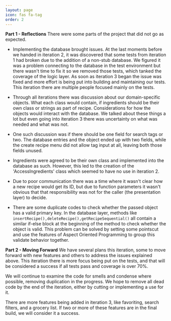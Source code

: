 ```yaml
---
layout: page
icon: fas fa-tag
order: 2
---
```


<!-- # Recimeal Retrospective -->

**Part 1 - Reflections**  There were some parts of the project that did not go as expected.
- Implementing the database brought issues. At the last moments before we handed in iteration 2, it was discovered that some tests from iteration 1 had broken due to the addition of a non-stub database. We figured it was a problem connecting to the database in the test environment but there wasn't time to fix it so we removed those tests, which tanked the coverage of the logic layer. As soon as iteration 3 began the issue was fixed and more effort is being put into building and maintaining our tests. This iteration there are multiple people focused mainly on the tests.
- Through all iterations there was discussion about our domain-specific objects. What each class would contain, if ingredients should be their own class or strings as part of recipe. Considerations for how the objects would interact with the database. We talked about these things a lot but even going into iteration 3 there was uncertainty on what was needed and what was not.
- One such discussion was if there should be one field for search tags or two. The database entries and the object ended up with two fields, while the create recipe menu did not allow tag input at all, leaving both those fields unused.
- Ingredients were agreed to be their own class and implemented into the database as such. However, this led to the creation of the 'AccessIngredients' class which seemed to have no use in iteration 2. 
-   Due to poor communication there was a time where it wasn't clear how a new recipe would get its ID, but due to function parameters it wasn't obvious that that responsibility was not for the caller (the presentation layer) to decide.

-   There are some duplicate codes to check whether the passed object has a valid primary key. In the database layer, methods like  `insertRecipe(),deleteRecipe(),getRecipeSequential()`  all contain a similar if-else block at the beginning of the method to check whether the object is valid. This problem can be solved by setting some pointscut and use the features of Aspect Oriented Programming to group this validate behavior together.

**Part 2 - Moving Forward**  We have several plans this iteration, some to move forward with new features and others to address the issues explained above.  This iteration there is more focus being put on the tests, and that will be considered a success if all tests pass and coverage is over 70%.

We will continue to examine the code for smells and condense where possible, removing duplication in the progress.  We hope to remove all dead code by the end of the iteration, either by cutting or implementing a use for it.

There are more features being added in iteration 3, like favoriting, search filters, and a grocery list.  If two or more of these features are in the final build, we will consider it a success.
